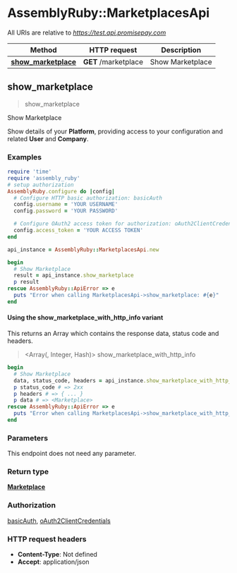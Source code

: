 # AssemblyRuby::MarketplacesApi

All URIs are relative to *https://test.api.promisepay.com*

| Method | HTTP request | Description |
| ------ | ------------ | ----------- |
| [**show_marketplace**](MarketplacesApi.md#show_marketplace) | **GET** /marketplace | Show Marketplace |


## show_marketplace

> <Marketplace> show_marketplace

Show Marketplace

Show details of your **Platform**, providing access to your configuration and related **User** and **Company**.

### Examples

```ruby
require 'time'
require 'assembly_ruby'
# setup authorization
AssemblyRuby.configure do |config|
  # Configure HTTP basic authorization: basicAuth
  config.username = 'YOUR USERNAME'
  config.password = 'YOUR PASSWORD'

  # Configure OAuth2 access token for authorization: oAuth2ClientCredentials
  config.access_token = 'YOUR ACCESS TOKEN'
end

api_instance = AssemblyRuby::MarketplacesApi.new

begin
  # Show Marketplace
  result = api_instance.show_marketplace
  p result
rescue AssemblyRuby::ApiError => e
  puts "Error when calling MarketplacesApi->show_marketplace: #{e}"
end
```

#### Using the show_marketplace_with_http_info variant

This returns an Array which contains the response data, status code and headers.

> <Array(<Marketplace>, Integer, Hash)> show_marketplace_with_http_info

```ruby
begin
  # Show Marketplace
  data, status_code, headers = api_instance.show_marketplace_with_http_info
  p status_code # => 2xx
  p headers # => { ... }
  p data # => <Marketplace>
rescue AssemblyRuby::ApiError => e
  puts "Error when calling MarketplacesApi->show_marketplace_with_http_info: #{e}"
end
```

### Parameters

This endpoint does not need any parameter.

### Return type

[**Marketplace**](Marketplace.md)

### Authorization

[basicAuth](../README.md#basicAuth), [oAuth2ClientCredentials](../README.md#oAuth2ClientCredentials)

### HTTP request headers

- **Content-Type**: Not defined
- **Accept**: application/json

